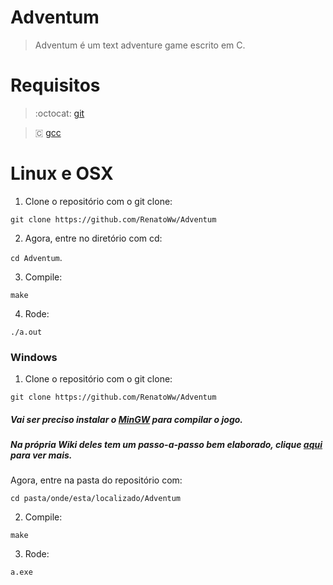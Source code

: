 # Adventum

> Adventum é um text adventure game escrito em C.

# Requisitos 
> :octocat: [git](https://git-scm.com/) 

> 🇨 [gcc](https://gcc.gnu.org/)

# Linux e OSX

1. Clone o repositório com o git clone:

`git clone https://github.com/RenatoWw/Adventum`

2. Agora, entre no diretório com cd:

`cd Adventum`.

3. Compile:

`make`

4. Rode:

`./a.out`

### Windows

1. Clone o repositório com o git clone:

`git clone https://github.com/RenatoWw/Adventum`

##### Vai ser preciso instalar o [MinGW](http://www.mingw.org/) para compilar o jogo.

##### Na própria Wiki deles tem um passo-a-passo bem elaborado, clique [aqui](http://www.mingw.org/wiki/Getting_Started) para ver mais.

Agora, entre na pasta do repositório com: 

`cd pasta/onde/esta/localizado/Adventum`

2. Compile:

`make`

3. Rode:

`a.exe`
